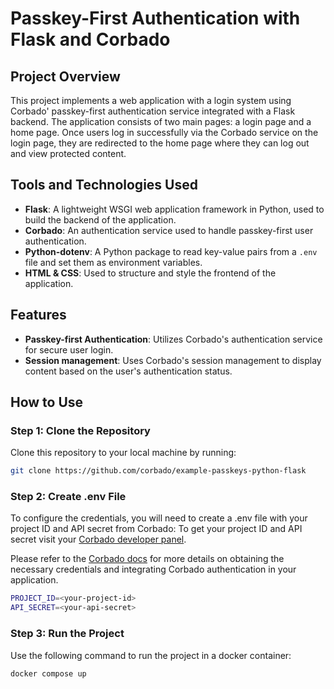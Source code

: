 # Passkey-First Authentication with Flask and Corbado

## Project Overview

This project implements a web application with a login system using Corbado' passkey-first authentication service
integrated with a Flask backend. The application consists of two main pages: a login page and a home page. Once users
log in successfully via the Corbado service on the login page, they are redirected to the home page where they can log
out and view protected content.

## Tools and Technologies Used

- **Flask**: A lightweight WSGI web application framework in Python, used to build the backend of the application.
- **Corbado**: An authentication service used to handle passkey-first user authentication.
- **Python-dotenv**: A Python package to read key-value pairs from a `.env` file and set them as environment variables.
- **HTML & CSS**: Used to structure and style the frontend of the application.

## Features

- **Passkey-first Authentication**: Utilizes Corbado's authentication service for secure user login.
- **Session management**: Uses Corbado's session management to display content based on the user's authentication status.

## How to Use

### Step 1: Clone the Repository

Clone this repository to your local machine by running:

```sh
git clone https://github.com/corbado/example-passkeys-python-flask

```

### Step 2: Create .env File

To configure the credentials, you will need to create a .env file with your project ID and API secret from Corbado:
To get your project ID and API secret visit your [Corbado developer panel](https://app.corbado.com/).

Please refer to the [Corbado docs](https://docs.corbado.com/overview/welcome) for more details on obtaining the
necessary credentials and integrating Corbado authentication in your application.

```sh
PROJECT_ID=<your-project-id>
API_SECRET=<your-api-secret>

```

### Step 3: Run the Project

Use the following command to run the project in a docker container:

```sh
docker compose up
```
